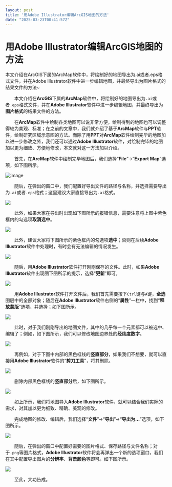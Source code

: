 ```yaml
---
layout: post
title: '用Adobe Illustrator编辑ArcGIS地图的方法'
date: "2025-03-23T00:41:57Z"
---
```

用Adobe Illustrator编辑ArcGIS地图的方法
===============================

本文介绍在ArcGIS下属的ArcMap软件中，将绘制好的地图导出为.ai或者.eps格式文件，并在Adobe Illustrator软件中进一步编辑地图，并最终导出为图片格式的结果文件的方法~

  本文介绍在**ArcGIS**下属的**ArcMap**软件中，将绘制好的地图导出为`.ai`或者`.eps`格式文件，并在**Adobe Illustrator**软件中进一步编辑地图，并最终导出为**图片格式**的结果文件的方法。

  在**ArcMap**软件中绘制各类地图可以说非常方便，绘制得到的地图也可以调整得较为美观、标准；在之前的文章中，我们就介绍了基于**ArcMap**软件与**PPT**软件，绘制研究区域示意图的方法。而除了用**PPT**对**ArcMap**软件绘制完毕的地图加以进一步修改之外，我们还可以通过**Adobe Illustrator**软件，对绘制完毕的地图加以更为细致、方便地修改，本文就对这一方法加以介绍。

  首先，在**ArcMap**软件中绘制完毕地图后，我们选择“**File**”→“**Export Map**”选项，如下图所示。

![image](https://img2024.cnblogs.com/blog/3080295/202503/3080295-20250321213632906-93154338.png)

  随后，在弹出的窗口中，我们配置好导出文件的路径与名称，并选择需要导出为`.ai`或者`.eps`格式；这里建议大家直接导出为`.ai`格式。

![](https://img2024.cnblogs.com/blog/3080295/202503/3080295-20250321213625609-809424004.png)

  此外，如果大家在导出时出现如下图所示的报错信息，需要注意将上图中紫色框内的勾选项**取消选中**。

![](https://img2024.cnblogs.com/blog/3080295/202503/3080295-20250321213625517-545760993.png)

  此外，建议大家将下图所示的紫色框内的勾选项**选中**；否则在后续**Adobe Illustrator**软件中处理时，有时会有无法编辑的情况发生。

![](https://img2024.cnblogs.com/blog/3080295/202503/3080295-20250321213625534-645525194.png)

  随后，用**Adobe Illustrator**软件打开刚刚保存的文件。此时，如果**Adobe Illustrator**软件出现图下图所示的提示，选择“**更新**”即可。

![](https://img2024.cnblogs.com/blog/3080295/202503/3080295-20250321213625552-2108386583.png)

  用**Adobe Illustrator**软件打开文件后，我们首先需要按下`Ctrl`键与`A`键，**全选**图层中的全部对象；随后在**Adobe Illustrator**软件右侧的“**属性**”一栏中，找到“**释放蒙版**”选项，并选择；如下图所示。

![](https://img2024.cnblogs.com/blog/3080295/202503/3080295-20250321213625580-902115428.png)

  此时，对于我们刚刚导出的地图文件，其中的几乎每一个元素都可以被选中、编辑了；例如，如下图所示，我们可以修改地图边界处的**经纬度数字**。

![](https://img2024.cnblogs.com/blog/3080295/202503/3080295-20250321213625883-1517498254.png)

  再例如，对于下图中内部的黑色框线的**竖直部分**，如果我们不想要，就可以直接用**Adobe Illustrator**软件的“**剪刀工具**”，将其删除。

![](https://img2024.cnblogs.com/blog/3080295/202503/3080295-20250321213625900-1437221176.png)

  删除内部黑色框线的**竖直部分**后，如下图所示。

![](https://img2024.cnblogs.com/blog/3080295/202503/3080295-20250321213625890-1372593168.png)

  如上所示，我们将地图导入**Adobe Illustrator**软件，就可以结合我们实际的需求，对其加以更为细致、精确、美观的修改。

  完成地图的修改、编辑后，我们选择“**文件**”→“**导出**”→“**导出为...**”选项，如下图所示。

![](https://img2024.cnblogs.com/blog/3080295/202503/3080295-20250321213625898-847816069.png)

  随后，在弹出的窗口中配置好需要的图片格式、保存路径与文件名称；对于`.png`等图片格式，**Adobe Illustrator**软件将会再弹出一个新的选项窗口，我们在其中配置导出图片的**分辨率**、**背景颜色**等即可。如下图所示。

![](https://img2024.cnblogs.com/blog/3080295/202503/3080295-20250321213625899-7416797.png)

  至此，大功告成。